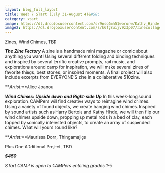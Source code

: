```yaml
---
layout: blog_full_layout
title: Week 7 STart (July 31-August 4)&#58; 
category: start
image: https://dl.dropboxusercontent.com/s/9nso1mh51worqnw/Kathy_Hinde.jpg?dl=0
image2: https://dl.dropboxusercontent.com/s/k6fg8uijv9z3p07/zinecollage.jpg?dl=0
---
```


Zines, Wind Chimes, TBD


**_The Zine Factory_**
A zine is a handmade mini magazine or comic about anything you want!  Using several different folding and binding techniques and inspired by several terrific creative prompts, rad music, and explorations around  camp for inspiration,  we will make several zines of favorite things, best stories, or  inspired moments. A final project will also include excerpts from EVERYONE’S zine in a collaborative 510zine.   

**_Artist:_**Alice Joanou 


**_Wind Chimes: Upside down and Right-side Up_**
In this week-long sound exploration, CAMPers will find creative ways to reimagine wind chimes. Using a variety of found objects, we create hanging wind chimes. Inspired by sound artists such as Harry Bertoia and Kathy Hinde, we will then flip our wind chimes upside down, propping up metal rods in a bed of clay, each topped by sonically interested objects, to create an array of suspended chimes. What will yours sound like?

**_Artist:_**Maurissa Dorn, Thingamajigs 


Plus One ADditional Project, TBD


**_$450_**

*STart CAMP is open to CAMPers entering grades 1-5*
